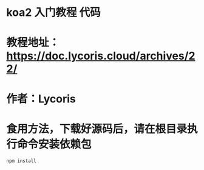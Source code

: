 <!--
 * @Author: lycoris zzyo.yj@outlook.com
 * @Date: 2022-06-15 14:08:51
 * @LastEditors: lycoris zzyo.yj@outlook.com
 * @LastEditTime: 2022-06-15 14:10:53
 * @FilePath: \koa2-getting-started-tutorial\README.md
 * @Description: 这是默认设置,请设置`customMade`, 打开koroFileHeader查看配置 进行设置: https://github.com/OBKoro1/koro1FileHeader/wiki/%E9%85%8D%E7%BD%AE
-->
# koa2 入门教程 代码
# 教程地址：https://doc.lycoris.cloud/archives/22/
# 作者：Lycoris

# 食用方法，下载好源码后，请在根目录执行命令安装依赖包
    npm install